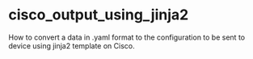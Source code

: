 # cisco_output_using_jinja2
How to convert a data in .yaml format to the configuration to be sent to device using jinja2 template on Cisco.
